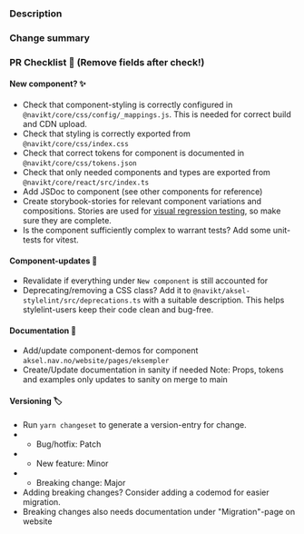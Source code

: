 ### Description

<!-- PR description/motivation
add links to project-tasks, slack discussions etc here
-->

### Change summary

<!-- Short summary of changes in PR
- added variant x
- fixed bug in y
-->

### PR Checklist 📝 (Remove fields after check!)

#### New component? ✨

- Check that component-styling is correctly configured in `@navikt/core/css/config/_mappings.js`. This is needed for correct build and CDN upload.
- Check that styling is correctly exported from `@navikt/core/css/index.css`
- Check that correct tokens for component is documented in `@navikt/core/css/tokens.json`
- Check that only needed components and types are exported from `@navikt/core/react/src/index.ts`
- Add JSDoc to component (see other components for reference)
- Create storybook-stories for relevant component variations and compositions. Stories are used for [visual regression testing](https://www.chromatic.com/docs/), so make sure they are complete.
- Is the component sufficiently complex to warrant tests? Add some unit-tests for vitest.

#### Component-updates 🎉

- Revalidate if everything under `New component` is still accounted for
- Deprecating/removing a CSS class? Add it to `@navikt/aksel-stylelint/src/deprecations.ts` with a suitable description. This helps stylelint-users keep their code clean and bug-free.

#### Documentation 📝

- Add/update component-demos for component `aksel.nav.no/website/pages/eksempler`
- Create/Update documentation in sanity if needed
  Note: Props, tokens and examples only updates to sanity on merge to main

#### Versioning 🏷️

- Run `yarn changeset` to generate a version-entry for change.
- - Bug/hotfix: Patch
- - New feature: Minor
- - Breaking change: Major
- Adding breaking changes? Consider adding a codemod for easier migration.
- Breaking changes also needs documentation under "Migration"-page on website
